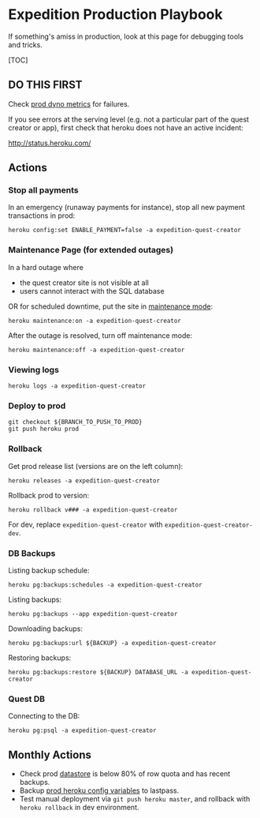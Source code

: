 # Expedition Production Playbook

If something's amiss in production, look at this page for debugging tools and tricks.

[TOC]

## DO THIS FIRST

Check [prod dyno metrics](https://dashboard.heroku.com/apps/expedition-quest-creator/metrics/web) for failures.

If you see errors at the serving level (e.g. not a particular part of the quest creator or app), first check that heroku does not have an active incident:

http://status.heroku.com/

## Actions

### Stop all payments

In an emergency (runaway payments for instance), stop all new payment transactions in prod:

```shell
heroku config:set ENABLE_PAYMENT=false -a expedition-quest-creator
```

### Maintenance Page (for extended outages)

In a hard outage where
- the quest creator site is not visible at all
- users cannot interact with the SQL database

OR for scheduled downtime, put the site in [maintenance mode](https://devcenter.heroku.com/articles/maintenance-mode):

```shell
heroku maintenance:on -a expedition-quest-creator
```

After the outage is resolved, turn off maintenance mode:

```shell
heroku maintenance:off -a expedition-quest-creator
```

### Viewing logs

```shell
heroku logs -a expedition-quest-creator
```

### Deploy to prod

```shell
git checkout ${BRANCH_TO_PUSH_TO_PROD}
git push heroku prod
```

### Rollback

Get prod release list (versions are on the left column):

```shell
heroku releases -a expedition-quest-creator
```

Rollback prod to version:

```shell
heroku rollback v### -a expedition-quest-creator
```

For dev, replace `expedition-quest-creator` with `expedition-quest-creator-dev`.

### DB Backups

Listing backup schedule:

```shell
heroku pg:backups:schedules -a expedition-quest-creator
```

Listing backups:

```shell
heroku pg:backups --app expedition-quest-creator
```

Downloading backups:

```shell
heroku pg:backups:url ${BACKUP} -a expedition-quest-creator
```

Restoring backups:
```shell
heroku pg:backups:restore ${BACKUP} DATABASE_URL -a expedition-quest-creator
```

### Quest DB

Connecting to the DB:

```shell
heroku pg:psql -a expedition-quest-creator
```

## Monthly Actions

- Check prod [datastore](https://data.heroku.com/) is below 80% of row quota and has recent backups.
- Backup [prod heroku config variables](https://dashboard.heroku.com/apps/expedition-quest-creator/settings) to lastpass.
- Test manual deployment via `git push heroku master`, and rollback with `heroku rollback` in dev environment.
